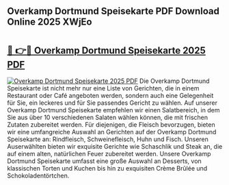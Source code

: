 ## Overkamp Dortmund Speisekarte PDF Download Online 2025 XWjEo

# <h2><a href="http://gcbe0id.nevu.top/?p=Overkamp+Dortmund+Speisekarte">🔗 👉🔴 Overkamp Dortmund Speisekarte 2025 PDF</a></h2>

[![Overkamp Dortmund Speisekarte 2025 PDF](https://i.imgur.com/dBaPXMq.png)](http://gcbe0id.nevu.top/?p=Overkamp+Dortmund+Speisekarte)
Die Overkamp Dortmund Speisekarte ist nicht mehr nur eine Liste von Gerichten, die in einem Restaurant oder Café angeboten werden, sondern auch eine Gelegenheit für Sie, ein leckeres und für Sie passendes Gericht zu wählen. Auf unserer Overkamp Dortmund Speisekarte empfehlen wir einen Salatbereich, in dem Sie aus über 10 verschiedenen Salaten wählen können, die mit frischen Zutaten zubereitet werden. Für diejenigen, die Fleisch bevorzugen, bieten wir eine umfangreiche Auswahl an Gerichten auf der Overkamp Dortmund Speisekarte an: Rindfleisch, Schweinefleisch, Huhn und Fisch. Unseren Auserwählten bieten wir exquisite Gerichte wie Schaschlik und Steak an, die auf einem alten, natürlichen Feuer zubereitet werden. Unsere Overkamp Dortmund Speisekarte umfasst eine große Auswahl an Desserts, von klassischen Torten und Kuchen bis hin zu exquisiten Crème Brûlée und Schokoladentörtchen.
